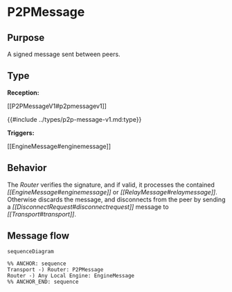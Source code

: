 <div class="message">

# P2PMessage

## Purpose

<!-- --8<-- [start:purpose] -->
A signed message sent between peers.
<!-- --8<-- [end:purpose] -->

## Type

<!-- --8<-- [start:type] -->
**Reception:**

[[P2PMessageV1#p2pmessagev1]]

{{#include ../types/p2p-message-v1.md:type}}

**Triggers:**

[[EngineMessage#enginemessage]]
<!-- --8<-- [end:type] -->

## Behavior

<!-- --8<-- [start:behavior] -->
The *Router* verifies the signature, and if valid, it processes the contained *[[EngineMessage#enginemessage]]* or *[[RelayMessage#relaymessage]]*.
Otherwise discards the message, and disconnects from the peer by sending a *[[DisconnectRequest#disconnectrequest]]* message to *[[Transport#transport]]*.
<!-- --8<-- [end:behavior] -->

## Message flow

<!-- --8<-- [start:messages] -->
```mermaid
sequenceDiagram

%% ANCHOR: sequence
Transport -) Router: P2PMessage
Router -) Any Local Engine: EngineMessage
%% ANCHOR_END: sequence
```
<!-- --8<-- [end:messages] -->

</div>

